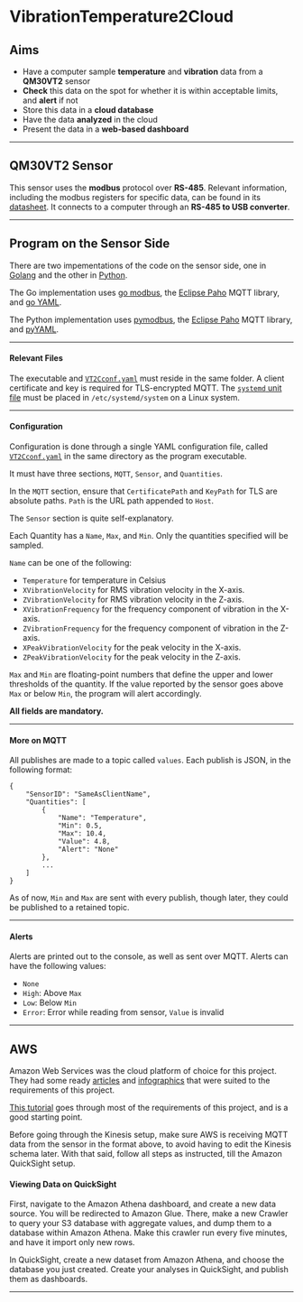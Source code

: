 # VibrationTemperature2Cloud

## Aims
- Have a computer sample **temperature** and **vibration** data from a **QM30VT2** sensor
- **Check** this data on the spot for whether it is within acceptable limits, and **alert** if not
- Store this data in a **cloud database**
- Have the data **analyzed** in the cloud
- Present the data in a **web-based dashboard**

---

## QM30VT2 Sensor

This sensor uses the **modbus** protocol over **RS-485**. Relevant information, including the modbus registers for specific data, can be found in its [datasheet](https://info.bannerengineering.com/cs/groups/public/documents/literature/210732.pdf). It connects to a computer through an **RS-485 to USB converter**.

---

## Program on the Sensor Side

There are two impementations of the code on the sensor side, one in [Golang](golang.org) and the other in [Python](python.org).

The Go implementation uses [go modbus](https://github.com/goburrow/modbus), the [Eclipse Paho](github.com/eclipse/paho.mqtt.golang) MQTT library, and [go YAML](gopkg.in/yaml.v2).

The Python implementation uses [pymodbus](https://pypi.org/project/pymodbus/), the [Eclipse Paho](https://pypi.org/project/paho-mqtt/) MQTT library, and [pyYAML](https://pypi.org/project/PyYAML/).

---

#### Relevant Files

The executable and [`VT2Cconf.yaml`](SensorSide/VT2Cconf.yaml) must reside in the same folder. A client certificate and key is required for TLS-encrypted MQTT. The [`systemd` unit file](SensorSide/vt2c.service) must be placed in `/etc/systemd/system` on a Linux system.

---

#### Configuration

Configuration is done through a single YAML configuration file, called [`VT2Cconf.yaml`](SensorSide/VT2Cconf.yaml) in the same directory as the program executable.

It must have three sections, `MQTT`, `Sensor`, and `Quantities`.

In the `MQTT` section, ensure that `CertificatePath` and `KeyPath` for TLS are absolute paths. `Path` is the URL path appended to `Host`.

The `Sensor` section is quite self-explanatory.

Each Quantity has a `Name`, `Max`, and `Min`. Only the quantities specified will be sampled.

`Name` can be one of the following:
- `Temperature` for temperature in Celsius
- `XVibrationVelocity` for RMS vibration velocity in the X-axis.
- `ZVibrationVelocity` for RMS vibration velocity in the Z-axis.
- `XVibrationFrequency` for the frequency component of vibration in the X-axis.
- `ZVibrationFrequency` for the frequency component of vibration in the Z-axis.
- `XPeakVibrationVelocity` for the peak velocity in the X-axis.
- `ZPeakVibrationVelocity` for the peak velocity in the Z-axis.

`Max` and `Min` are floating-point numbers that define the upper and lower thresholds of the quantity. If the value reported by the sensor goes above `Max` or below `Min`, the program will alert accordingly.

**All fields are mandatory.**

---

#### More on MQTT

All publishes are made to a topic called `values`. Each publish is JSON, in the following format:
```
{
    "SensorID": "SameAsClientName",
    "Quantities": [
        {
            "Name": "Temperature",
            "Min": 0.5,
            "Max": 10.4,
            "Value": 4.8,
            "Alert": "None"
        },
        ...
    ]
}
```
As of now, `Min` and `Max` are sent with every publish, though later, they could be published to a retained topic.

---

#### Alerts

Alerts are printed out to the console, as well as sent over MQTT. Alerts can have the following values:
- `None`
- `High`: Above `Max`
- `Low`: Below `Min`
- `Error`: Error while reading from sensor, `Value` is invalid

---

## AWS

Amazon Web Services was the cloud platform of choice for this project. They had some ready [articles](https://aws.amazon.com/iot/solutions/industrial-iot/) and [infographics](https://d1.awsstatic.com/IoT/Predictive%20Maintenance%20Infographic.pdf) that were suited to the requirements of this project.

[This tutorial](https://aws.amazon.com/blogs/big-data/build-a-visualization-and-monitoring-dashboard-for-iot-data-with-amazon-kinesis-analytics-and-amazon-quicksight/) goes through most of the requirements of this project, and is a good starting point.

Before going through the Kinesis setup, make sure AWS is receiving MQTT data from the sensor in the format above, to avoid having to edit the Kinesis schema later. With that said, follow all steps as instructed, till the Amazon QuickSight setup.

#### Viewing Data on QuickSight

First, navigate to the Amazon Athena dashboard, and create a new data source. You will be redirected to Amazon Glue. There, make a new Crawler to query your S3 database with aggregate values, and dump them to a database within Amazon Athena. Make this crawler run every five minutes, and have it import only new rows.

In QuickSight, create a new dataset from Amazon Athena, and choose the database you just created. Create your analyses in QuickSight, and publish them as dashboards.

---
